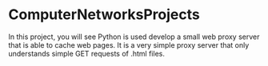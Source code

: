 # ComputerNetworksProjects

In this project, you will see Python is used develop a small web proxy server that is able to cache web pages. 
It is a very simple proxy server that only understands simple GET requests of .html files.
